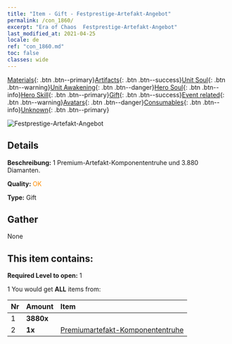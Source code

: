 ```yaml
---
title: "Item - Gift - Festprestige-Artefakt-Angebot"
permalink: /con_1860/
excerpt: "Era of Chaos  Festprestige-Artefakt-Angebot"
last_modified_at: 2021-04-25
locale: de
ref: "con_1860.md"
toc: false
classes: wide
---
```

 [Materials](/ItemsDE/){: .btn .btn--primary}[Artifacts](/ItemsDE/Artifacts/){: .btn .btn--success}[Unit Soul](/ItemsDE/UnitSoul/){: .btn .btn--warning}[Unit Awakening](/ItemsDE/UnitAwakening/){: .btn .btn--danger}[Hero Soul](/ItemsDE/HeroSoul/){: .btn .btn--info}[Hero Skill](/ItemsDE/HeroSkill/){: .btn .btn--primary}[Gift](/ItemsDE/Gift/){: .btn .btn--success}[Event related](/ItemsDE/Events/){: .btn .btn--warning}[Avatars](/ItemsDE/Avatars/){: .btn .btn--danger}[Consumables](/ItemsDE/Consumables/){: .btn .btn--info}[Unknown](/ItemsDE/Unknown/){: .btn .btn--primary}

 ![Festprestige-Artefakt-Angebot](/images/t/i_907048.png)

## Details
 **Beschreibung:** 1 Premium-Artefakt-Komponententruhe und 3.880 Diamanten.

 **Quality:** <span style="color: #FF8C00">OK</span>

 **Type:** Gift

## Gather

  None

## This item contains:

 **Required Level to open:** 1

 1 You would get **ALL** items  from:

  | Nr | Amount |     Item    |
  |:---|:-------|:------------|
  | 1 |  **3880x** | <i class="fas fa-gem"/> |  | 
  | 2 |  **1x** | [Premiumartefakt-​Komponententruhe](/ItemsDE/con_1863/) |  | 
